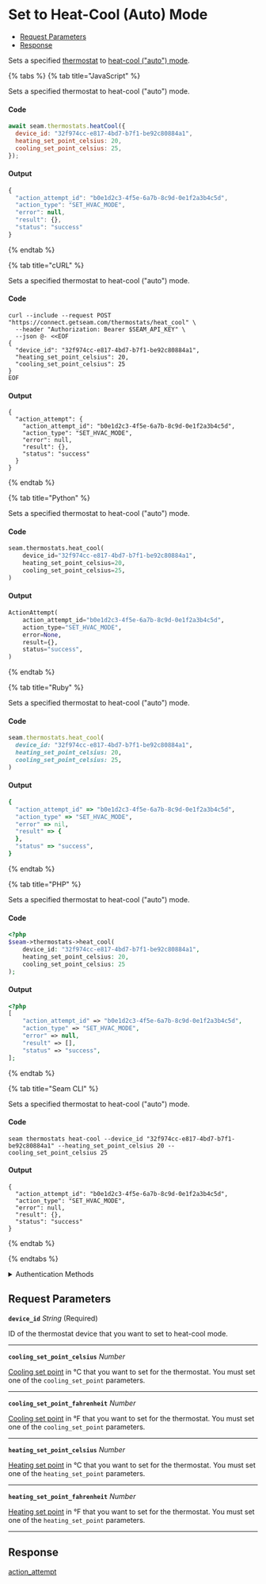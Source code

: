 # Set to Heat-Cool (Auto) Mode

- [Request Parameters](#request-parameters)
- [Response](#response)

Sets a specified [thermostat](https://docs.seam.co/latest/capability-guides/thermostats) to [heat-cool ("auto") mode](https://docs.seam.co/latest/capability-guides/thermostats/configure-current-climate-settings).


{% tabs %}
{% tab title="JavaScript" %}

Sets a specified thermostat to heat-cool ("auto") mode.

#### Code

```javascript
await seam.thermostats.heatCool({
  device_id: "32f974cc-e817-4bd7-b7f1-be92c80884a1",
  heating_set_point_celsius: 20,
  cooling_set_point_celsius: 25,
});
```

#### Output

```javascript
{
  "action_attempt_id": "b0e1d2c3-4f5e-6a7b-8c9d-0e1f2a3b4c5d",
  "action_type": "SET_HVAC_MODE",
  "error": null,
  "result": {},
  "status": "success"
}
```
{% endtab %}

{% tab title="cURL" %}

Sets a specified thermostat to heat-cool ("auto") mode.

#### Code

```curl
curl --include --request POST "https://connect.getseam.com/thermostats/heat_cool" \
  --header "Authorization: Bearer $SEAM_API_KEY" \
  --json @- <<EOF
{
  "device_id": "32f974cc-e817-4bd7-b7f1-be92c80884a1",
  "heating_set_point_celsius": 20,
  "cooling_set_point_celsius": 25
}
EOF
```

#### Output

```curl
{
  "action_attempt": {
    "action_attempt_id": "b0e1d2c3-4f5e-6a7b-8c9d-0e1f2a3b4c5d",
    "action_type": "SET_HVAC_MODE",
    "error": null,
    "result": {},
    "status": "success"
  }
}
```
{% endtab %}

{% tab title="Python" %}

Sets a specified thermostat to heat-cool ("auto") mode.

#### Code

```python
seam.thermostats.heat_cool(
    device_id="32f974cc-e817-4bd7-b7f1-be92c80884a1",
    heating_set_point_celsius=20,
    cooling_set_point_celsius=25,
)
```

#### Output

```python
ActionAttempt(
    action_attempt_id="b0e1d2c3-4f5e-6a7b-8c9d-0e1f2a3b4c5d",
    action_type="SET_HVAC_MODE",
    error=None,
    result={},
    status="success",
)
```
{% endtab %}

{% tab title="Ruby" %}

Sets a specified thermostat to heat-cool ("auto") mode.

#### Code

```ruby
seam.thermostats.heat_cool(
  device_id: "32f974cc-e817-4bd7-b7f1-be92c80884a1",
  heating_set_point_celsius: 20,
  cooling_set_point_celsius: 25,
)
```

#### Output

```ruby
{
  "action_attempt_id" => "b0e1d2c3-4f5e-6a7b-8c9d-0e1f2a3b4c5d",
  "action_type" => "SET_HVAC_MODE",
  "error" => nil,
  "result" => {
  },
  "status" => "success",
}
```
{% endtab %}

{% tab title="PHP" %}

Sets a specified thermostat to heat-cool ("auto") mode.

#### Code

```php
<?php
$seam->thermostats->heat_cool(
    device_id: "32f974cc-e817-4bd7-b7f1-be92c80884a1",
    heating_set_point_celsius: 20,
    cooling_set_point_celsius: 25
);
```

#### Output

```php
<?php
[
    "action_attempt_id" => "b0e1d2c3-4f5e-6a7b-8c9d-0e1f2a3b4c5d",
    "action_type" => "SET_HVAC_MODE",
    "error" => null,
    "result" => [],
    "status" => "success",
];
```
{% endtab %}

{% tab title="Seam CLI" %}

Sets a specified thermostat to heat-cool ("auto") mode.

#### Code

```seam_cli
seam thermostats heat-cool --device_id "32f974cc-e817-4bd7-b7f1-be92c80884a1" --heating_set_point_celsius 20 --cooling_set_point_celsius 25
```

#### Output

```seam_cli
{
  "action_attempt_id": "b0e1d2c3-4f5e-6a7b-8c9d-0e1f2a3b4c5d",
  "action_type": "SET_HVAC_MODE",
  "error": null,
  "result": {},
  "status": "success"
}
```
{% endtab %}

{% endtabs %}


<details>

<summary>Authentication Methods</summary>

- API key
- Client session token
- Personal access token
  <br>Must also include the `seam-workspace` header in the request.

To learn more, see [Authentication](https://docs.seam.co/latest/api/authentication).
</details>

## Request Parameters

**`device_id`** *String* (Required)

ID of the thermostat device that you want to set to heat-cool mode.

---

**`cooling_set_point_celsius`** *Number*

[Cooling set point](../../capability-guides/thermostats/understanding-thermostat-concepts/set-points.md) in °C that you want to set for the thermostat. You must set one of the `cooling_set_point` parameters.

---

**`cooling_set_point_fahrenheit`** *Number*

[Cooling set point](../../capability-guides/thermostats/understanding-thermostat-concepts/set-points.md) in °F that you want to set for the thermostat. You must set one of the `cooling_set_point` parameters.

---

**`heating_set_point_celsius`** *Number*

[Heating set point](../../capability-guides/thermostats/understanding-thermostat-concepts/set-points.md) in °C that you want to set for the thermostat. You must set one of the `heating_set_point` parameters.

---

**`heating_set_point_fahrenheit`** *Number*

[Heating set point](../../capability-guides/thermostats/understanding-thermostat-concepts/set-points.md) in °F that you want to set for the thermostat. You must set one of the `heating_set_point` parameters.

---


## Response

[action\_attempt](./)

